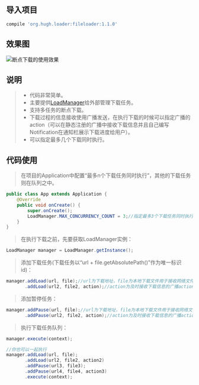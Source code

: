 ## 导入项目
```gradle
compile 'org.hugh.loader:fileloader:1.1.0'
```
## 效果图
![断点下载的使用效果](https://github.com/hy-freedom/pic/raw/master/Download.gif)

## 说明
> * 代码非常简单。
> * 主要提供[LoadManager](https://github.com/hy-freedom/Download/blob/master/FileLoaderTest/fileloader/src/main/java/org/hugh/loader/manager/LoadManager.java)给外部管理下载任务。
> * 支持多任务的断点下载。
> * 下载过程的信息接收使用广播发送，在执行下载的时候可以指定广播的action（可以在静态注册的广播中接收下载信息并且自己编写Notification在通知栏展示下载进度给用户）。
> * 可以指定最多几个下载同时执行。

## 代码使用
> 在项目的Application中配置“最多n个下载任务同时执行”，其他的下载任务则在队列之中。
```java
public class App extends Application {
    @Override
    public void onCreate() {
        super.onCreate();
        LoadManager.MAX_CONCURRENCY_COUNT = 3;//指定最多3个下载任务同时执行
    }
}
```
> 在执行下载之前，先要获取LoadManager实例：
```java
LoadManager manager = LoadManager.getInstance();
```
> 添加下载任务(下载任务以“url + file.getAbsolutePath()”作为唯一标识id)：
```java
manager.addLoad(url, file);//url为下载地址，file为本地下载文件用于接收网络文件
       .addLoad(url2, file2, action);//action为及时接收下载信息的广播action
```
> 添加暂停任务：
```java
manager.addPause(url, file);//url为下载地址，file为本地下载文件用于接收网络文件
       .addPause(url2, file2, action);//action为及时接收下载信息的广播action
```
> 执行下载任务队列：
```java
manager.execute(context);
```

```java
//你也可以一起执行
manager.addLoad(url, file);
       .addLoad(url2, file2, action2)
       .addPause(url3, file3);
       .addPause(url4, file4, action3)
       .execute(context);
```
